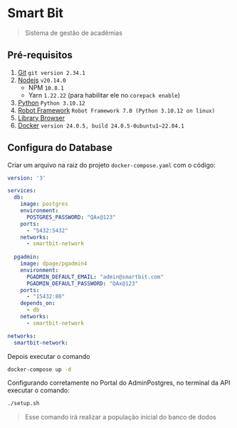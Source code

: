 # Smart Bit

> Sistema de gestão de acadêmias 

## Pré-requisitos

1. [Git](https://git-scm.com/) `git version 2.34.1`
2. [Nodejs](https://nodejs.org/en/) `v20.14.0`
   *    NPM `10.8.1`
   *    Yarn `1.22.22` (para habilitar ele no `corepack enable`)
3. [Python](https://www.python.org/) `Python 3.10.12`
4. [Robot Framework](https://robotframework.org/) `Robot Framework 7.0 (Python 3.10.12 on linux)`
5. [Library Browser](https://github.com/MarketSquare/robotframework-browser)
6. [Docker](https://www.docker.com/) `version 24.0.5, build 24.0.5-0ubuntu1~22.04.1`

## Configura do Database 

Criar um arquivo na raiz do projeto `docker-compose.yaml` com o código:

```yaml
version: '3'

services:
  db:
    image: postgres
    environment:
      POSTGRES_PASSWORD: "QAx@123"
    ports:
      - "5432:5432"
    networks:
      - smartbit-network
      
  pgadmin:
    image: dpage/pgadmin4
    environment:
      PGADMIN_DEFAULT_EMAIL: "admin@smartbit.com"
      PGADMIN_DEFAULT_PASSWORD: "QAx@123"
    ports:
      - "15432:80"
    depends_on:
      - db
    networks:
      - smartbit-network

networks: 
  smartbit-network:
```

Depois executar o comando

```bash
docker-compose up -d
```

Configurando corretamente no Portal do AdminPostgres, no terminal da API executar o comando:

```bash
./setup.sh
```

> Esse comando irá realizar a população inicial do banco de dodos
